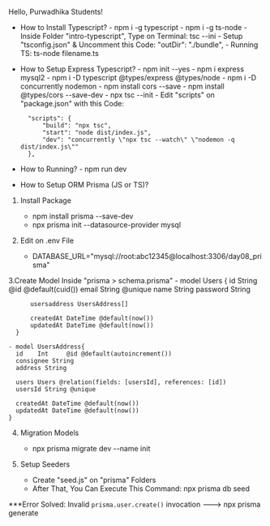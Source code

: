 Hello, Purwadhika Students!

+ How to Install Typescript?
      - npm i -g typescript
      - npm i -g ts-node
      - Inside Folder "intro-typescript", Type on Terminal: tsc --ini
      - Setup "tsconfig.json" & Uncomment this Code: "outDir": "./bundle",
      - Running TS: ts-node filename.ts

+ How to Setup Express Typescript?
      - npm init --yes
      - npm i express mysql2
      - npm i -D typescript @types/express @types/node
      - npm i -D concurrently nodemon
      - npm install cors --save
      - npm install @types/cors --save-dev
      - npx tsc --init
      - Edit "scripts" on "package.json" with this Code:
    
        "scripts": {
            "build": "npx tsc",
            "start": "node dist/index.js",
            "dev": "concurrently \"npx tsc --watch\" \"nodemon -q dist/index.js\""
        },

+ How to Running?
      - npm run dev

+ How to Setup ORM Prisma (JS or TS)?
1. Install Package
    - npm install prisma --save-dev
    - npx prisma init --datasource-provider mysql

2. Edit on .env File
    - DATABASE_URL="mysql://root:abc12345@localhost:3306/day08_prisma"

3.Create Model Inside "prisma > schema.prisma"
    - model Users {
          id    String     @id @default(cuid())
          email String  @unique
          name  String
          password String
        
          usersaddress UsersAddress[]
        
          createdAt DateTime @default(now()) 
          updatedAt DateTime @default(now()) 
      }

    - model UsersAddress{
      id    Int     @id @default(autoincrement())
      consignee String 
      address String
    
      users Users @relation(fields: [usersId], references: [id])
      usersId String @unique  
    
      createdAt DateTime @default(now()) 
      updatedAt DateTime @default(now()) 
    }

4. Migration Models
    - npx prisma migrate dev --name init

5. Setup Seeders
    - Create "seed.js" on "prisma" Folders
    - After That, You Can Execute This Command: npx prisma db seed

***Error Solved:
Invalid `prisma.user.create()` invocation ---> npx prisma generate
